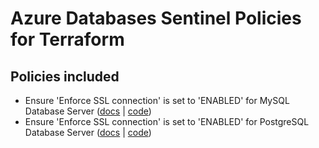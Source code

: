 # Azure Databases Sentinel Policies for Terraform

## Policies included

-  Ensure 'Enforce SSL connection' is set to 'ENABLED' for MySQL Database Server ([docs](https://github.com/rclark/policy-library-azure-databases-terraform-policies/blob/main/docs/policies/mysql-enforce-ssl-connection-is-enabled.md) | [code](https://github.com/rclark/policy-library-azure-databases-terraform-policies/blob/main/policies/mysql-enforce-ssl-connection-is-enabled/mysql-enforce-ssl-connection-is-enabled.sentinel))
-  Ensure 'Enforce SSL connection' is set to 'ENABLED' for PostgreSQL Database Server ([docs](https://github.com/rclark/policy-library-azure-databases-terraform-policies/blob/main/docs/policies/psql-enforce-ssl-connection-is-enabled.md) | [code](https://github.com/rclark/policy-library-azure-databases-terraform-policies/blob/main/policies/psql-enforce-ssl-connection-is-enabled/psql-enforce-ssl-connection-is-enabled.sentinel))